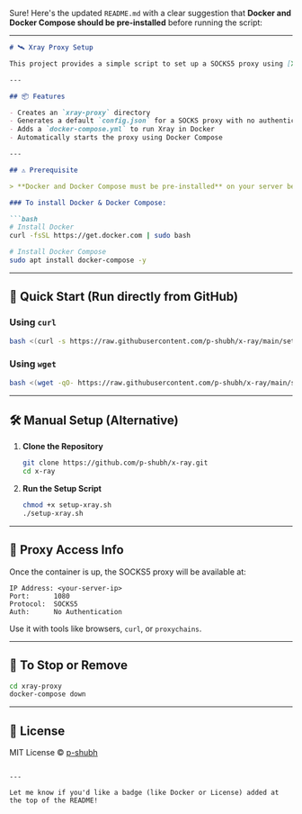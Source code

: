 Sure! Here's the updated `README.md` with a clear suggestion that **Docker and Docker Compose should be pre-installed** before running the script:

---

````markdown
# 🛰 Xray Proxy Setup

This project provides a simple script to set up a SOCKS5 proxy using [Xray](https://github.com/XTLS/Xray-core) and Docker.

---

## 📦 Features

- Creates an `xray-proxy` directory
- Generates a default `config.json` for a SOCKS proxy with no authentication
- Adds a `docker-compose.yml` to run Xray in Docker
- Automatically starts the proxy using Docker Compose

---

## ⚠️ Prerequisite

> **Docker and Docker Compose must be pre-installed** on your server before running the script.

### To install Docker & Docker Compose:

```bash
# Install Docker
curl -fsSL https://get.docker.com | sudo bash

# Install Docker Compose
sudo apt install docker-compose -y
````

---

## 🚀 Quick Start (Run directly from GitHub)

### Using `curl`

```bash
bash <(curl -s https://raw.githubusercontent.com/p-shubh/x-ray/main/setup-xray.sh)
```

### Using `wget`

```bash
bash <(wget -qO- https://raw.githubusercontent.com/p-shubh/x-ray/main/setup-xray.sh)
```

---

## 🛠 Manual Setup (Alternative)

1. **Clone the Repository**

   ```bash
   git clone https://github.com/p-shubh/x-ray.git
   cd x-ray
   ```

2. **Run the Setup Script**

   ```bash
   chmod +x setup-xray.sh
   ./setup-xray.sh
   ```

---

## 🔌 Proxy Access Info

Once the container is up, the SOCKS5 proxy will be available at:

```
IP Address: <your-server-ip>
Port:      1080
Protocol:  SOCKS5
Auth:      No Authentication
```

Use it with tools like browsers, `curl`, or `proxychains`.

---

## 🧼 To Stop or Remove

```bash
cd xray-proxy
docker-compose down
```

---

## 📄 License

MIT License
© [p-shubh](https://github.com/p-shubh)

```

---

Let me know if you'd like a badge (like Docker or License) added at the top of the README!
```
